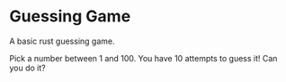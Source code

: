 # Guessing Game

A basic rust guessing game.

Pick a number between 1 and 100. You have 10 attempts to guess it! Can you do it?
